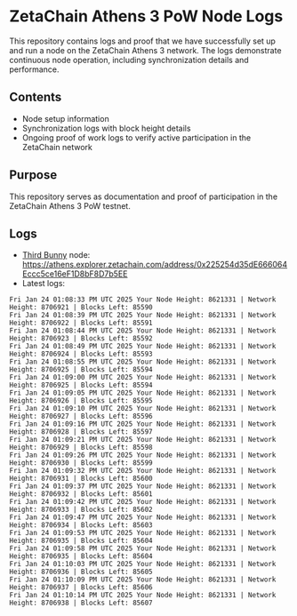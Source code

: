 # ZetaChain Athens 3 PoW Node Logs
This repository contains logs and proof that we have successfully set up and run a node on the ZetaChain Athens 3 network. The logs demonstrate continuous node operation, including synchronization details and performance.

## Contents
- Node setup information
- Synchronization logs with block height details
- Ongoing proof of work logs to verify active participation in the ZetaChain network

## Purpose
This repository serves as documentation and proof of participation in the ZetaChain Athens 3 PoW testnet.

## Logs

- [Third Bunny](https://thirdbunny.xyz/) node: https://athens.explorer.zetachain.com/address/0x225254d35dE666064Eccc5ce16eF1D8bF8D7b5EE
- Latest logs:
```
Fri Jan 24 01:08:33 PM UTC 2025 Your Node Height: 8621331 | Network Height: 8706921 | Blocks Left: 85590
Fri Jan 24 01:08:39 PM UTC 2025 Your Node Height: 8621331 | Network Height: 8706922 | Blocks Left: 85591
Fri Jan 24 01:08:44 PM UTC 2025 Your Node Height: 8621331 | Network Height: 8706923 | Blocks Left: 85592
Fri Jan 24 01:08:49 PM UTC 2025 Your Node Height: 8621331 | Network Height: 8706924 | Blocks Left: 85593
Fri Jan 24 01:08:55 PM UTC 2025 Your Node Height: 8621331 | Network Height: 8706925 | Blocks Left: 85594
Fri Jan 24 01:09:00 PM UTC 2025 Your Node Height: 8621331 | Network Height: 8706925 | Blocks Left: 85594
Fri Jan 24 01:09:05 PM UTC 2025 Your Node Height: 8621331 | Network Height: 8706926 | Blocks Left: 85595
Fri Jan 24 01:09:10 PM UTC 2025 Your Node Height: 8621331 | Network Height: 8706927 | Blocks Left: 85596
Fri Jan 24 01:09:16 PM UTC 2025 Your Node Height: 8621331 | Network Height: 8706928 | Blocks Left: 85597
Fri Jan 24 01:09:21 PM UTC 2025 Your Node Height: 8621331 | Network Height: 8706929 | Blocks Left: 85598
Fri Jan 24 01:09:26 PM UTC 2025 Your Node Height: 8621331 | Network Height: 8706930 | Blocks Left: 85599
Fri Jan 24 01:09:32 PM UTC 2025 Your Node Height: 8621331 | Network Height: 8706931 | Blocks Left: 85600
Fri Jan 24 01:09:37 PM UTC 2025 Your Node Height: 8621331 | Network Height: 8706932 | Blocks Left: 85601
Fri Jan 24 01:09:42 PM UTC 2025 Your Node Height: 8621331 | Network Height: 8706933 | Blocks Left: 85602
Fri Jan 24 01:09:47 PM UTC 2025 Your Node Height: 8621331 | Network Height: 8706934 | Blocks Left: 85603
Fri Jan 24 01:09:53 PM UTC 2025 Your Node Height: 8621331 | Network Height: 8706935 | Blocks Left: 85604
Fri Jan 24 01:09:58 PM UTC 2025 Your Node Height: 8621331 | Network Height: 8706935 | Blocks Left: 85604
Fri Jan 24 01:10:03 PM UTC 2025 Your Node Height: 8621331 | Network Height: 8706936 | Blocks Left: 85605
Fri Jan 24 01:10:09 PM UTC 2025 Your Node Height: 8621331 | Network Height: 8706937 | Blocks Left: 85606
Fri Jan 24 01:10:14 PM UTC 2025 Your Node Height: 8621331 | Network Height: 8706938 | Blocks Left: 85607
```
